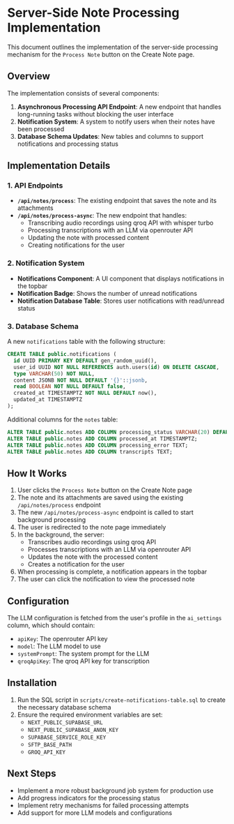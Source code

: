 # Server-Side Note Processing Implementation

This document outlines the implementation of the server-side processing mechanism for the `Process Note` button on the Create Note page.

## Overview

The implementation consists of several components:

1. **Asynchronous Processing API Endpoint**: A new endpoint that handles long-running tasks without blocking the user interface
2. **Notification System**: A system to notify users when their notes have been processed
3. **Database Schema Updates**: New tables and columns to support notifications and processing status

## Implementation Details

### 1. API Endpoints

- **`/api/notes/process`**: The existing endpoint that saves the note and its attachments
- **`/api/notes/process-async`**: The new endpoint that handles:
  - Transcribing audio recordings using qroq API with whisper turbo
  - Processing transcriptions with an LLM via openrouter API
  - Updating the note with processed content
  - Creating notifications for the user

### 2. Notification System

- **Notifications Component**: A UI component that displays notifications in the topbar
- **Notification Badge**: Shows the number of unread notifications
- **Notification Database Table**: Stores user notifications with read/unread status

### 3. Database Schema

A new `notifications` table with the following structure:

```sql
CREATE TABLE public.notifications (
  id UUID PRIMARY KEY DEFAULT gen_random_uuid(),
  user_id UUID NOT NULL REFERENCES auth.users(id) ON DELETE CASCADE,
  type VARCHAR(50) NOT NULL,
  content JSONB NOT NULL DEFAULT '{}'::jsonb,
  read BOOLEAN NOT NULL DEFAULT false,
  created_at TIMESTAMPTZ NOT NULL DEFAULT now(),
  updated_at TIMESTAMPTZ
);
```

Additional columns for the `notes` table:

```sql
ALTER TABLE public.notes ADD COLUMN processing_status VARCHAR(20) DEFAULT 'pending';
ALTER TABLE public.notes ADD COLUMN processed_at TIMESTAMPTZ;
ALTER TABLE public.notes ADD COLUMN processing_error TEXT;
ALTER TABLE public.notes ADD COLUMN transcripts TEXT;
```

## How It Works

1. User clicks the `Process Note` button on the Create Note page
2. The note and its attachments are saved using the existing `/api/notes/process` endpoint
3. The new `/api/notes/process-async` endpoint is called to start background processing
4. The user is redirected to the note page immediately
5. In the background, the server:
   - Transcribes audio recordings using qroq API
   - Processes transcriptions with an LLM via openrouter API
   - Updates the note with the processed content
   - Creates a notification for the user
6. When processing is complete, a notification appears in the topbar
7. The user can click the notification to view the processed note

## Configuration

The LLM configuration is fetched from the user's profile in the `ai_settings` column, which should contain:

- `apiKey`: The openrouter API key
- `model`: The LLM model to use
- `systemPrompt`: The system prompt for the LLM
- `qroqApiKey`: The qroq API key for transcription

## Installation

1. Run the SQL script in `scripts/create-notifications-table.sql` to create the necessary database schema
2. Ensure the required environment variables are set:
   - `NEXT_PUBLIC_SUPABASE_URL`
   - `NEXT_PUBLIC_SUPABASE_ANON_KEY`
   - `SUPABASE_SERVICE_ROLE_KEY`
   - `SFTP_BASE_PATH`
   - `GROQ_API_KEY`


## Next Steps

- Implement a more robust background job system for production use
- Add progress indicators for the processing status
- Implement retry mechanisms for failed processing attempts
- Add support for more LLM models and configurations